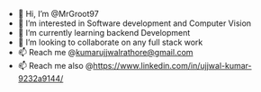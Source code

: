 - 👋 Hi, I’m @MrGroot97
- 👀 I’m interested in Software development and Computer Vision 
- 🌱 I’m currently learning backend Development 
- 💞️ I’m looking to collaborate on any full stack work
- 📫 Reach me @kumarujjwalrathore@gmail.com
- 📫 Reach me also @https://www.linkedin.com/in/ujjwal-kumar-9232a9144/

<!---
MrGroot97/MrGroot97 is a ✨ special ✨ repository because its `README.md` (this file) appears on your GitHub profile.
You can click the Preview link to take a look at your changes.
--->

